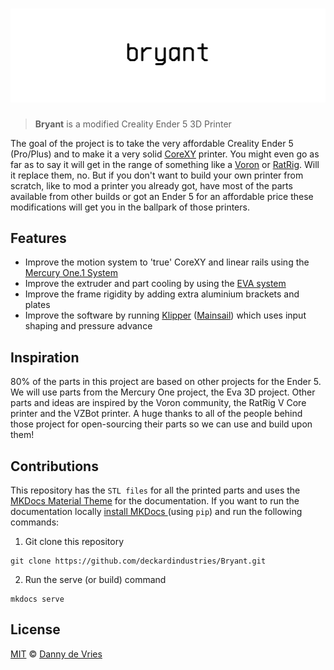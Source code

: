 # ![bryant][banner]

> **Bryant** is a modified Creality Ender 5 3D Printer

The goal of the project is to take the very affordable Creality Ender 5 (Pro/Plus) and to make it a very solid [CoreXY](https://corexy.com/theory.html) printer. You might even go as far as to say it will get in the range of something like a [Voron](https://vorondesign.com) or [RatRig](https://www.ratrig.com). Will it replace them, no. But if you don't want to build your own printer from scratch, like to mod a printer you already got, have most of the parts available from other builds or got an Ender 5 for an affordable price these modifications will get you in the ballpark of those printers.

## Features

* Improve the motion system to 'true' CoreXY and linear rails using the [Mercury One.1 System](https://zerog.one/index.html)
* Improve the extruder and part cooling by using the [EVA system](https://main.eva-3d.page)
* Improve the frame rigidity by adding extra aluminium brackets and plates
* Improve the software by running [Klipper](https://www.klipper3d.org) ([Mainsail](https://github.com/mainsail-crew/mainsail)) which uses input shaping and pressure advance

## Inspiration

80% of the parts in this project are based on other projects for the Ender 5. We will use parts from the Mercury One project, the Eva 3D project. Other parts and ideas are inspired by the Voron community, the RatRig V Core printer and the VZBot printer. A huge thanks to all of the people behind those project for open-sourcing their parts so we can use and build upon them!

## Contributions

This repository has the `STL files` for all the printed parts and uses the [MKDocs Material Theme](https://squidfunk.github.io/mkdocs-material/) for the documentation. If you want to run the documentation locally [install MKDocs ](https://squidfunk.github.io/mkdocs-material/getting-started/) (using `pip`) and run the following commands:

1. Git clone this repository

```
git clone https://github.com/deckardindustries/Bryant.git
```

2. Run the serve (or build) command
```
mkdocs serve
```

## License

[MIT](license) © [Danny de Vries](https://dandevri.es)


<!-- Links -->

[banner]: /banner.jpg
[license]: license
